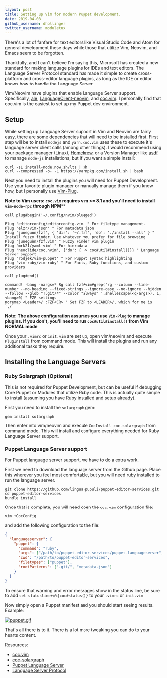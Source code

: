 ```yaml
---
layout: post
title: Setting up Vim for modern Puppet development.
date: 2019-04-08
github_username: dhollinger
twitter_username: moduletux
---
```


There's a lot of fanfare for text editors like Visual Studio Code and Atom for general development these days while those that utilize Vim, Neovim, and Emacs seem to be forgotten.

Thankfully, and  I can't believe I'm saying this, Microsoft has created a new standard for making language plugins for IDEs and text editors. The Language Server Protocol standard has made it simple to create cross-platform and cross-editor language plugins, as long as the IDE or editor knows how to handle the Language Server.

Vim/Neovim have plugins that enable Language Server support. Specifically, [ale](https://github.com/w0rp/ale), [LanguageClient-neovim](https://github.com/autozimu/LanguageClient-neovim), and [coc.vim](https://github.com/neoclide/coc.nvim). I personally find that coc.vim is the easiest to set up my Puppet dev environment.

## Setup

While setting up Language Server support in Vim and Neovim are fairly easy, there are some dependencies that will need to be installed first. First step will be to install `nodejs` and `yarn`. `coc.vim` uses these to execute it's language server client calls (among other things). I would recommend using your package manager (Linux), [Homebrew](https://brew.sh/), or a Version Manager like [asdf](https://github.com/asdf-vm/asdf) to manage `node-js` installations, but if you want a simple install:

```shell
curl -sL install-node.now.sh/lts | sh
curl --compressed -o- -L https://yarnpkg.com/install.sh | bash
```

Next you need to install the plugins you will need for Puppet Development. Use your favorite plugin manager or manually manage them if you know how, but I personally use [Vim-Plug](https://github.com/junegunn/vim-plug).

**Note to Vim users: `coc.vim` requires vim >= 8.1 and you'll need to install `vim-node-rpc` through NPM****

```vim
call plug#begin('~/.config/nvim/plugged')

Plug 'editorconfig/editorconfig-vim' " For filetype management.
Plug 'elzr/vim-json' " For metadata.json
Plug 'junegunn/fzf', { 'dir': '~/.fzf', 'do': './install --all' } " Install fuzzy finder. Use whatever you prefer for file browsing
Plug 'junegunn/fzf.vim' " Fuzzy Finder vim plugin
Plug 'mrk21/yaml-vim' " For hieradata
Plug 'neoclide/coc.nvim', {'do': { -> coc#util#install()}} " Language Server support
Plug 'rodjek/vim-puppet' " For Puppet syntax highlighting
Plug 'vim-ruby/vim-ruby' " For Facts, Ruby functions, and custom providers

call plug#end()

command! -bang -nargs=* Rg call fzf#vim#grep('rg --column --line-number --no-heading --fixed-strings --ignore-case --no-ignore --hidden --follow --glob "!.git/*" --color "always" '.shellescape(<q-args>), 1, <bang>0) " FZF settings
noremap <Leader>/ :FZF<CR> " Set FZF to <LEADER>/, which for me is `,/`
```

**Note: The above configuration assumes you use `Vim-Plug` to manage plugins. If you don't, you'll need to run `coc#util#install()` from Vim NORMAL mode**

Once your `.vimrc` or `init.vim` are set up, open vim/neovim and execute `PlugInstall` from command mode. This will install the plugins and run any additional tasks they require.

## Installing the Language Servers

### Ruby Solargraph (Optional)

This is not required for Puppet Development, but can be useful if debugging Core Puppet or Modules that utilize Ruby code. This is actually quite simple to install (assuming you have Ruby installed and setup already).

First you need to install the `solargraph` gem:

```shell
gem install solargraph
```

Then enter into vim/neovim and execute `CocInstall coc-solargraph` from command mode. This will install and configure everything needed for Ruby Language Server support.

### Puppet Language Server support

For Puppet language server support, we have to do a extra work.

First we need to download the language server from the Github page. Place this wherever you feel most comfortable, but you will need ruby installed to run the language server.

```shell
git clone https://github.com/lingua-pupuli/puppet-editor-services.git
cd puppet-editor-services
bundle install
```

Once that is complete, you will need open the `coc.vim` configuration file:

```shell
vim +CocConfig
```

and add the following configuration to the file:

``` json
{
  "languageserver": {
    "puppet": {
      "command": "ruby",
      "args": ["/path/to/puppet-editor-services/puppet-languageserver","--stdio","--puppet-settings=--moduledir,/path/to/module/path"],
      "cwd": "/path/to/puppet-editor-services",
      "filetypes": ["puppet"],
      "rootPatterns": [".git/", "metadata.json"]
    }
  }
}
```

To ensure that warning and error messages show in the status line, be sure to add `set statusline+=%{coc#status()}` to your `.vimrc` or `init.vim`

Now simply open a Puppet manifest and you should start seeing results. Example:

[![puppet.gif](https://s2.gifyu.com/images/puppet.gif)](https://gifyu.com/image/3DY3)

That's all there is to it. There is a lot more tweaking you can do to your hearts content.

Resources:

- [coc.vim](https://github.com/neoclide/coc.nvim)
- [coc-solargraph](https://github.com/neoclide/coc-solargraph)
- [Puppet Language Server](https://github.com/lingua-pupuli/puppet-editor-services)
- [Language Server Protocol](https://microsoft.github.io/language-server-protocol)

